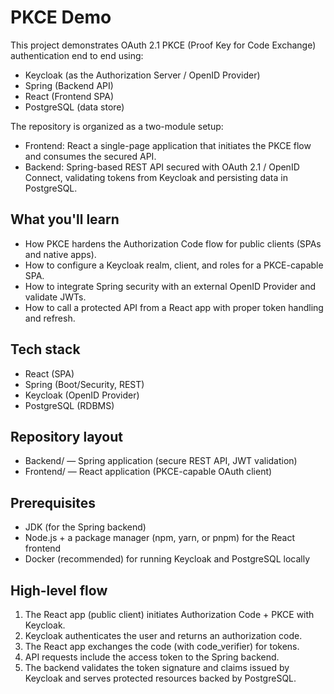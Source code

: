 # PKCE Demo

This project demonstrates OAuth 2.1 PKCE (Proof Key for Code Exchange) authentication end to end using:
- Keycloak (as the Authorization Server / OpenID Provider)
- Spring (Backend API)
- React (Frontend SPA)
- PostgreSQL (data store)

The repository is organized as a two-module setup:
- Frontend: React a single-page application that initiates the PKCE flow and consumes the secured API.
- Backend: Spring-based REST API secured with OAuth 2.1 / OpenID Connect, validating tokens from Keycloak and persisting data in PostgreSQL.

## What you'll learn
- How PKCE hardens the Authorization Code flow for public clients (SPAs and native apps).
- How to configure a Keycloak realm, client, and roles for a PKCE-capable SPA.
- How to integrate Spring security with an external OpenID Provider and validate JWTs.
- How to call a protected API from a React app with proper token handling and refresh.

## Tech stack
- React (SPA)
- Spring (Boot/Security, REST)
- Keycloak (OpenID Provider)
- PostgreSQL (RDBMS)

## Repository layout
- Backend/ — Spring application (secure REST API, JWT validation)
- Frontend/ — React application (PKCE-capable OAuth client)

## Prerequisites
- JDK (for the Spring backend)
- Node.js + a package manager (npm, yarn, or pnpm) for the React frontend
- Docker (recommended) for running Keycloak and PostgreSQL locally

## High-level flow
1. The React app (public client) initiates Authorization Code + PKCE with Keycloak.
2. Keycloak authenticates the user and returns an authorization code.
3. The React app exchanges the code (with code_verifier) for tokens.
4. API requests include the access token to the Spring backend.
5. The backend validates the token signature and claims issued by Keycloak and serves protected resources backed by PostgreSQL.
